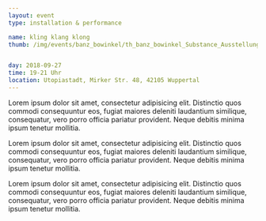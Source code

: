 ```yaml
---
layout: event
type: installation & performance

name: kling klang klong
thumb: /img/events/banz_bowinkel/th_banz_bowinkel_Substance_Ausstellungsansicht_03.png


day: 2018-09-27  
time: 19-21 Uhr
location: Utopiastadt, Mirker Str. 48, 42105 Wuppertal
---
```


Lorem ipsum dolor sit amet, consectetur adipisicing elit. Distinctio quos commodi consequuntur eos, fugiat maiores deleniti laudantium similique, consequatur, vero porro officia pariatur provident. Neque debitis minima ipsum tenetur mollitia.

Lorem ipsum dolor sit amet, consectetur adipisicing elit. Distinctio quos commodi consequuntur eos, fugiat maiores deleniti laudantium similique, consequatur, vero porro officia pariatur provident. Neque debitis minima ipsum tenetur mollitia.

Lorem ipsum dolor sit amet, consectetur adipisicing elit. Distinctio quos commodi consequuntur eos, fugiat maiores deleniti laudantium similique, consequatur, vero porro officia pariatur provident. Neque debitis minima ipsum tenetur mollitia.
